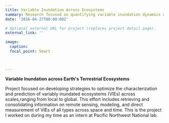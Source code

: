 ```yaml
---
title: Variable Inundation Across Ecosystems
summary: Research focused on quantifying variable inundation dynamics across Earth's terrestrial ecosystems using remote sensing.
date: '2016-04-27T00:00:00Z'

# Optional external URL for project (replaces project detail page).
external_link: ''

image:
  caption: 
  focal_point: Smart



---
```

**Variable Inundation across Earth's Terrestrial Ecosystems**
&nbsp;

Project focused on developing strategies to optimize the characterization and prediction of variably inundated ecosystems (VIEs) across scales,ranging from local to global. This effort includes retrieving and consolidating information on remote sensing, modeling, and direct measurement of VIEs of all types across space and time. This is the project I worked on during my time as an intern at Pacific Northwest National lab.
&nbsp;
